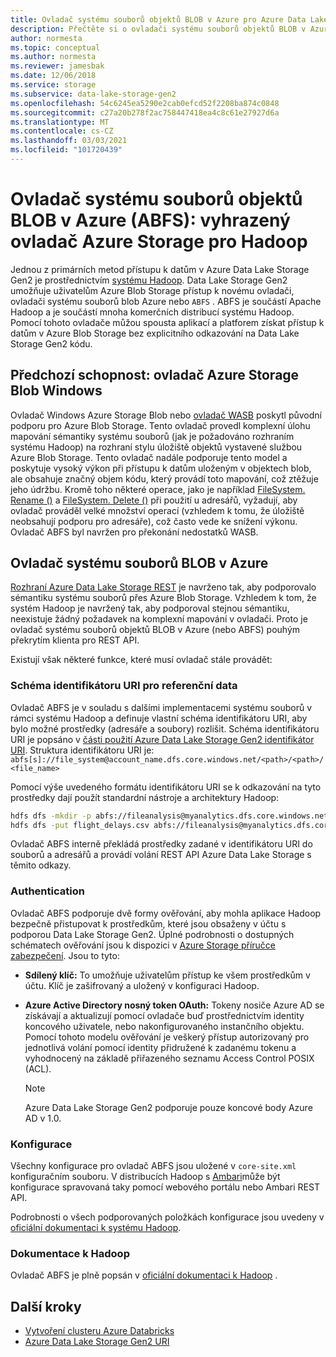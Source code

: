 ```yaml
---
title: Ovladač systému souborů objektů BLOB v Azure pro Azure Data Lake Storage Gen2
description: Přečtěte si o ovladači systému souborů objektů BLOB v Azure (ABFS), vyhrazeném ovladače Azure Storage pro Hadoop. Přístup k datům v Azure Data Lake Storage Gen2 pomocí tohoto ovladače.
author: normesta
ms.topic: conceptual
ms.author: normesta
ms.reviewer: jamesbak
ms.date: 12/06/2018
ms.service: storage
ms.subservice: data-lake-storage-gen2
ms.openlocfilehash: 54c6245ea5290e2cab0efcd52f2208ba874c0848
ms.sourcegitcommit: c27a20b278f2ac758447418ea4c8c61e27927d6a
ms.translationtype: MT
ms.contentlocale: cs-CZ
ms.lasthandoff: 03/03/2021
ms.locfileid: "101720439"
---
```

# <a name="the-azure-blob-filesystem-driver-abfs-a-dedicated-azure-storage-driver-for-hadoop"></a>Ovladač systému souborů objektů BLOB v Azure (ABFS): vyhrazený ovladač Azure Storage pro Hadoop

Jednou z primárních metod přístupu k datům v Azure Data Lake Storage Gen2 je prostřednictvím [systému Hadoop](https://hadoop.apache.org/docs/current/hadoop-project-dist/hadoop-common/filesystem/index.html). Data Lake Storage Gen2 umožňuje uživatelům Azure Blob Storage přístup k novému ovladači, ovladači systému souborů blob Azure nebo `ABFS` . ABFS je součástí Apache Hadoop a je součástí mnoha komerčních distribucí systému Hadoop. Pomocí tohoto ovladače můžou spousta aplikací a platforem získat přístup k datům v Azure Blob Storage bez explicitního odkazování na Data Lake Storage Gen2 kódu.

## <a name="prior-capability-the-windows-azure-storage-blob-driver"></a>Předchozí schopnost: ovladač Azure Storage Blob Windows

Ovladač Windows Azure Storage Blob nebo [ovladač WASB](https://hadoop.apache.org/docs/current/hadoop-azure/index.html) poskytl původní podporu pro Azure Blob Storage. Tento ovladač provedl komplexní úlohu mapování sémantiky systému souborů (jak je požadováno rozhraním systému Hadoop) na rozhraní stylu úložiště objektů vystavené službou Azure Blob Storage. Tento ovladač nadále podporuje tento model a poskytuje vysoký výkon při přístupu k datům uloženým v objektech blob, ale obsahuje značný objem kódu, který provádí toto mapování, což ztěžuje jeho údržbu. Kromě toho některé operace, jako je například [FileSystem. Rename ()](https://hadoop.apache.org/docs/current/hadoop-project-dist/hadoop-common/filesystem/filesystem.html#boolean_renamePath_src_Path_d) a [FileSystem. Delete ()](https://hadoop.apache.org/docs/current/hadoop-project-dist/hadoop-common/filesystem/filesystem.html#boolean_deletePath_p_boolean_recursive) při použití u adresářů, vyžadují, aby ovladač prováděl velké množství operací (vzhledem k tomu, že úložiště neobsahují podporu pro adresáře), což často vede ke snížení výkonu. Ovladač ABFS byl navržen pro překonání nedostatků WASB.

## <a name="the-azure-blob-file-system-driver"></a>Ovladač systému souborů BLOB v Azure

[Rozhraní Azure Data Lake Storage REST](/rest/api/storageservices/data-lake-storage-gen2) je navrženo tak, aby podporovalo sémantiku systému souborů přes Azure Blob Storage. Vzhledem k tom, že systém Hadoop je navržený tak, aby podporoval stejnou sémantiku, neexistuje žádný požadavek na komplexní mapování v ovladači. Proto je ovladač systému souborů objektů BLOB v Azure (nebo ABFS) pouhým překrytím klienta pro REST API.

Existují však některé funkce, které musí ovladač stále provádět:

### <a name="uri-scheme-to-reference-data"></a>Schéma identifikátoru URI pro referenční data

Ovladač ABFS je v souladu s dalšími implementacemi systému souborů v rámci systému Hadoop a definuje vlastní schéma identifikátoru URI, aby bylo možné prostředky (adresáře a soubory) rozlišit. Schéma identifikátoru URI je popsáno v [části použití Azure Data Lake Storage Gen2 identifikátor URI](./data-lake-storage-introduction-abfs-uri.md). Struktura identifikátoru URI je: `abfs[s]://file_system@account_name.dfs.core.windows.net/<path>/<path>/<file_name>`

Pomocí výše uvedeného formátu identifikátoru URI se k odkazování na tyto prostředky dají použít standardní nástroje a architektury Hadoop:

```bash
hdfs dfs -mkdir -p abfs://fileanalysis@myanalytics.dfs.core.windows.net/tutorials/flightdelays/data
hdfs dfs -put flight_delays.csv abfs://fileanalysis@myanalytics.dfs.core.windows.net/tutorials/flightdelays/data/
```

Ovladač ABFS interně překládá prostředky zadané v identifikátoru URI do souborů a adresářů a provádí volání REST API Azure Data Lake Storage s těmito odkazy.

### <a name="authentication"></a>Authentication

Ovladač ABFS podporuje dvě formy ověřování, aby mohla aplikace Hadoop bezpečně přistupovat k prostředkům, které jsou obsaženy v účtu s podporou Data Lake Storage Gen2. Úplné podrobnosti o dostupných schématech ověřování jsou k dispozici v [Azure Storage příručce zabezpečení](security-recommendations.md). Jsou to tyto:

- **Sdílený klíč:** To umožňuje uživatelům přístup ke všem prostředkům v účtu. Klíč je zašifrovaný a uložený v konfiguraci Hadoop.

- **Azure Active Directory nosný token OAuth:** Tokeny nosiče Azure AD se získávají a aktualizují pomocí ovladače buď prostřednictvím identity koncového uživatele, nebo nakonfigurovaného instančního objektu. Pomocí tohoto modelu ověřování je veškerý přístup autorizovaný pro jednotlivá volání pomocí identity přidružené k zadanému tokenu a vyhodnocený na základě přiřazeného seznamu Access Control POSIX (ACL).

   > [!NOTE]
   > Azure Data Lake Storage Gen2 podporuje pouze koncové body Azure AD v 1.0.

### <a name="configuration"></a>Konfigurace

Všechny konfigurace pro ovladač ABFS jsou uložené v <code>core-site.xml</code> konfiguračním souboru. V distribucích Hadoop s [Ambari](https://ambari.apache.org/)může být konfigurace spravovaná taky pomocí webového portálu nebo Ambari REST API.

Podrobnosti o všech podporovaných položkách konfigurace jsou uvedeny v [oficiální dokumentaci k systému Hadoop](https://hadoop.apache.org/docs/stable/hadoop-azure/abfs.html).

### <a name="hadoop-documentation"></a>Dokumentace k Hadoop

Ovladač ABFS je plně popsán v [oficiální dokumentaci k Hadoop](https://hadoop.apache.org/docs/stable/hadoop-azure/abfs.html) .

## <a name="next-steps"></a>Další kroky

- [Vytvoření clusteru Azure Databricks](./data-lake-storage-use-databricks-spark.md)
- [Azure Data Lake Storage Gen2 URI](./data-lake-storage-introduction-abfs-uri.md)